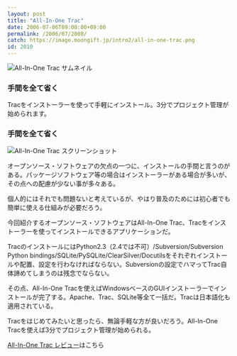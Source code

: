```yaml
---
layout: post
title: "All-In-One Trac"
date: 2006-07-06T09:00:00+09:00
permalink: /2006/07/2008/
catch: https://image.moongift.jp/intro2/all-in-one-trac.png
id: 2010
---
```

 ![All-In-One Trac サムネイル](https://image.moongift.jp/intro2/all-in-one-trac.t.png "All-In-One Trac サムネイル")
  

### 手間を全て省く
  
Tracをインストーラーを使って手軽にインストール。3分でプロジェクト管理が始められます。  
<!--more-->  

### 手間を全て省く
  

![All-In-One Trac スクリーンショット](https://image.moongift.jp/intro2/all-in-one-trac.png "All-In-One Trac スクリーンショット")

  

オープンソース・ソフトウェアの欠点の一つに、インストールの手間と言うのがある。パッケージソフトウェア等の場合はインストーラーがある場合が多いが、その点への配慮が少ない事が多々ある。

  

個人的にはそれでも問題ないと考えているが、やはり普及のためには初心者でも簡単に使える仕組みが必要だろう。

  

今回紹介するオープンソース・ソフトウェアはAll-In-One Trac、Tracをインストーラーを使ってインストールできるアプリケーションだ。

  

TracのインストールにはPython2.3（2.4では不可）/Subversion/Subversion Python bindings/SQLite/PySQLite/ClearSilver/Docutilsをそれぞれインストールや配置、設定を行わなければならない。Subversionの設定でハマってTrac自体諦めてしまうのは残念でならない。

  

その点、All-In-One Tracを使えばWindowsベースのGUIインストーラーでインストールが完了する。Apache、Trac、SQLite等全て一括だ。Tracは日本語化も適用されている。

  

Tracをはじめてみたいと思ったら、無論手軽な方が良いだろう。All-In-One Tracを使えば3分でプロジェクト管理が始められる。

  

[All-In-One Trac レビュー](http://oss.moongift.jp/review/i-2010.html)はこちら

